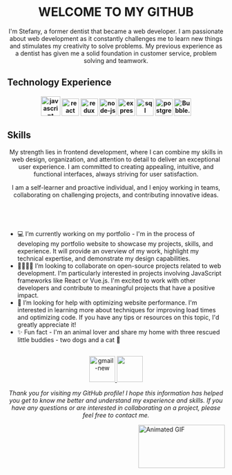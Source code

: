 <div align='center'>
  <img src='https://github.com/stefanyralvgh/stefanyralvgh/assets/106556322/92b68505-de55-4720-b221-5e5f0365c607' alt=''>
</div>

<h1 align='center'>WELCOME TO MY GITHUB</h1>

<p align='center'>I'm Stefany, a former dentist that became a web developer. I am passionate about web development as it constantly challenges me to learn new things and stimulates my creativity to solve problems. My previous experience as a dentist has given me a solid foundation in customer service, problem solving and teamwork. 
</p>


## Technology Experience

<h4 align='center'>
  <img width="45" height="45" src="https://img.icons8.com/arcade/128/javascript.png" alt="javascript"/>
  <img width="40" height="40" src="https://img.icons8.com/officel/480/react.png" alt="react"/>
  <img width="40" height="40" src="https://img.icons8.com/color/240/redux.png" alt="redux"/>
  <img width="40" height="40" src="https://img.icons8.com/fluency/48/node-js.png" alt="node-js"/>
  <img width="40" height="40" src="https://img.icons8.com/officel/480/express-js.png" alt="express-js"/>
  <img width="40" height="40" src="https://img.icons8.com/color/96/sql.png" alt="sql"/>
  <img width="40" height="40" src="https://img.icons8.com/color/240/postgreesql.png" alt="postgreesql"/>
  <img  width="40" height="40" src='https://uploads-ssl.webflow.com/5ff319852fb4b1c3fc23719b/60461b1e46b14c58fad5133b_6007e9772d5efc6988a32e77_Logo-Bubble.png' alt='Bubble.io' width='60' height='60' />
</h4>


## Skills

<p align='center'>My strength lies in frontend development, where I can combine my skills in web design, organization, and attention to detail to deliver an exceptional user experience. I am committed to creating appealing, intuitive, and functional interfaces, always striving for user satisfaction.
</p>

<p align='center'>
  I am a self-learner and proactive individual, and I enjoy working in teams, collaborating on challenging projects, and contributing innovative ideas.
</p>

## <br>

- 💻 I’m currently working on my portfolio - I'm in the process of developing my portfolio website to showcase my projects, skills, and experience. It will provide an overview of my work, highlight my technical expertise, and demonstrate my design capabilities.
- 🫱🏻‍🫲🏽 I’m looking to collaborate on open-source projects related to web development. I'm particularly interested in projects involving JavaScript frameworks like React or Vue.js. I'm excited to work with other developers and contribute to meaningful projects that have a positive impact.
- 👀 I’m looking for help with optimizing website performance. I'm interested in learning more about techniques for improving load times and optimizing code. If you have any tips or resources on this topic, I'd greatly appreciate it!
- ✨ Fun fact - I'm an animal lover and share my home with three rescued little buddies - two dogs and a cat 💖



##

<p align='center'>
  <a href="mailto:stefanyramosalvis@gmail.com" target="_blank">
    <img width="60" height="60" src="https://github.com/stefanyralvgh/stefanyralvgh/assets/106556322/630d4c2c-b979-4835-8fe9-2ed75beaef8b" alt="gmail-new"/>
  </a>
  
  <a href="https://linkedin.com/in/stefanyralvli/" target="_blank">
    <img width="60" height="60" src="https://github.com/stefanyralvgh/stefanyralvgh/assets/106556322/f080c974-2f43-4e7b-a46c-6b5d458b5104"/>
  </a>
</p>

<p align='center'>
  <em>Thank you for visiting my GitHub profile! I hope this information has helped you get to know me better and understand my experience and skills. If you have any questions or are interested in collaborating on a project, please feel free to contact me.

</em>
</p>

<img align='right' src='https://media.giphy.com/media/r9V04aRDFj9CsBNuiC/giphy.gif' alt='Animated GIF' width='200' height='100'>
